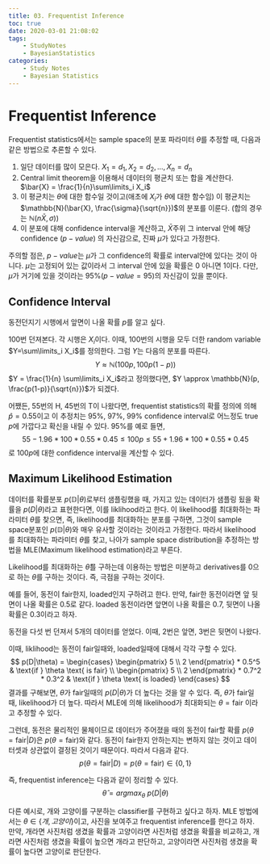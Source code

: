 ```yaml
---
title: 03. Frequentist Inference
toc: true
date: 2020-03-01 21:08:02
tags:
	- StudyNotes
	- BayesianStatistics
categories:
	- Study Notes
	- Bayesian Statistics
---
```


# Frequentist Inference



Frequentist statistics에서는 sample space의 분포 파라미터 $\theta$를 추정할 때, 다음과 같은 방법으로 추론할 수 있다.

1. 일단 데이터를 많이 모은다. $X_1 = d_1, X_2 = d_2, ..., X_n=d_n$
2. Central limit theorem을 이용해서 데이터의 평균치 또는 합을 계산한다. $\bar{X} = \frac{1}{n}\sum\limits_i X_i$
3. 이 평균치는 $\theta$에 대한 함수일 것이고(애초에 $X_i$가 $\theta$에 대한 함수임) 이 평균치는 $\mathbb{N}(\bar{X}, \frac{\sigma}{\sqrt{n}})$의 분포를 이룬다. (합의 경우는 $\mathbb{N}(n\bar{X},\sigma)$)
4. 이 분포에 대해 confidence interval을 계산하고, $\bar{X}$주위 그 interval 안에 해당 confidence ($p-value$) 의 자신감으로, 진짜 $\mu$가 있다고 가정한다.

주의할 점은, $p-value$는 $\mu$가 그 confidence의 확률로 interval안에 있다는 것이 아니다. $\mu$는 고정되어 있는 값이라서 그 interval 안에 있을 확률은 0 아니면 1이다. 다만, $\mu$가 거기에 있을 것이라는 95%($p-value=95$)의 자신감이 있을 뿐이다.



## Confidence Interval



동전던지기 시행에서 앞면이 나올 확률 $p$를 알고 싶다.

100번 던져본다. 각 시행은 $X_i$이다. 이때, 100번의 시행을 모두 더한 random variable $Y=\sum\limits_i X_i$를 정의한다. 그럼 $Y$는 다음의 분포를 따른다.
$$
Y \approx \mathbb{N}(100p, 100p(1-p))
$$
$Y = \frac{1}{n} \sum\limits_i X_i$라고 정의했다면, $Y \approx \mathbb{N}(p, \frac{p(1-p)}{\sqrt{n}})$가 되겠다.

어쨌든, 55번의 H, 45번의 T이 나왔다면, frequentist statistics의 확률 정의에 의해 $\hat{p}=0.55$이고 이 추정치는 95%, 97%, 99% confidence interval로 어느정도 true $p$에 가깝다고 확신을 내릴 수 있다. 95%를 예로 들면,
$$
55 - 1.96 * 100 * 0.55 * 0.45 \leq 100p \leq 55 + 1.96 * 100 * 0.55 * 0.45
$$
로 $100p$에 대한 confidence interval을 계산할 수 있다.



## Maximum Likelihood Estimation



데이터를 확률분포 $p(\mathbb{D}|\theta)$로부터 샘플링했을 때, 가지고 있는 데이터가 샘플링 됬을 확률을 $p(D|\theta)$라고 표현한다면, 이를 liklihood라고 한다. 이 likelihood를 최대화하는 파라미터 $\theta$를 찾으면, 즉, likelihood를 최대화하는 분포를 구하면, 그것이 sample space분포인 $p(\mathbb{D}|\theta)$와 매우 유사할 것이라는 것이라고 가정한다. 따라서 likelihood를 최대화하는 파라미터 $\theta$를 찾고, 나아가 sample space distribution을 추정하는 방법을 MLE(Maximum likelihood estimation)라고 부른다.

Likelihood를 최대화하는 $\hat{\theta}$를 구하는데 이용하는 방법은 미분하고 derivatives를 0으로 하는 $\theta$를 구하는 것이다. 즉, 극점을 구하는 것이다.



예를 들어, 동전이 fair한지, loaded인지 구하려고 한다. 만약, fair한 동전이라면 앞 뒷면이 나올 확률은 0.5로 같다. loaded 동전이라면 앞면이 나올 확률은 0.7, 뒷면이 나올 확률은 0.3이라고 하자.

동전을 다섯 번 던져서 5개의 데이터를 얻었다. 이때, 2번은 앞면, 3번은 뒷면이 나왔다.

이때, liklihood는 동전이 fair일때와, loaded일때에 대해서 각각 구할 수 있다.
$$
p(D|\theta) = \begin{cases} \begin{pmatrix} 5 \\ 2 \end{pmatrix} * 0.5^5 & \text{if } \theta \text{ is fair} \\ \begin{pmatrix} 5 \\ 2 \end{pmatrix} * 0.7^2 * 0.3^2 & \text{if } \theta \text{ is loaded} \end{cases}
$$
결과를 구해보면, $\theta$가 fair일때의 $p(D|\theta)$가 더 높다는 것을 알 수 있다. 즉, $\theta$가 fair일때, likelihood가 더 높다. 따라서 MLE에 의해 likelihood가 최대화되는 $\theta=\text{fair}$ 이라고 추정할 수 있다.



그런데, 동전은 물리적인 물체이므로 데이터가 주어졌을 때의 동전이 fair할 확률 $p(\theta=\text{fair}|D)$은 $p(\theta=\text{fair})$와 같다. 동전이 fair한지 안하는지는 변하지 않는 것이고 데이터셋과 상관없이 결정된 것이기 때문이다. 따라서 다음과 같다. 
$$
p(\theta=\text{fair}|D) = p(\theta=\text{fair}) \in \{0, 1\}
$$


즉, frequentist inference는 다음과 같이 정리할 수 있다.
$$
\hat{\theta} = argmax_{\theta} ~p(D|\theta)
$$


다른 예시로, 개와 고양이를 구분하는 classifier를 구현하고 싶다고 하자. MLE 방법에서는 $\theta \in \{개, 고양이\}$이고, 사진을 보여주고 frequentist inference를 한다고 하자. 만약, 개라면 사진처럼 생겼을 확률과 고양이라면 사진처럼 생겼을 확률을 비교하고, 개라면 사진처럼 생겼을 확률이 높으면 개라고 판단하고, 고양이라면 사진처럼 생겼을 확률이 높다면 고양이로 판단한다.